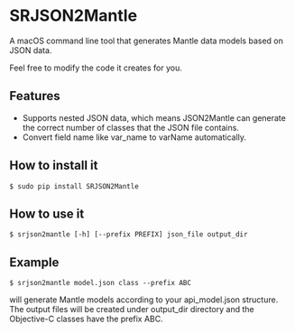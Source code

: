 # SRJSON2Mantle

A macOS command line tool that generates Mantle data models based on JSON data.

Feel free to modify the code it creates for you.

## Features

- Supports nested JSON data, which means JSON2Mantle can generate the correct number of classes that the JSON file contains.
- Convert field name like var_name to varName automatically.

## How to install it
```
$ sudo pip install SRJSON2Mantle
```

## How to use it
```
$ srjson2mantle [-h] [--prefix PREFIX] json_file output_dir
```

## Example
```
$ srjson2mantle model.json class --prefix ABC
```

will generate Mantle models according to your api_model.json structure. The output files will be created under output_dir directory and the Objective-C classes have the prefix ABC.
